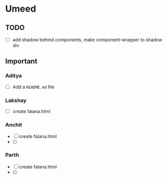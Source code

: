 # Umeed
## TODO
- [ ] add shadow behind components, make component-wrapper to shadow div
## Important

### Aditya
- [ ] Add a `README.md` file

### Lakshay
- [ ] create falana.html

### Anchit
- [ ] create falana.html
- [ ] 
### Parth
- [ ] create falana.html
- [ ] 